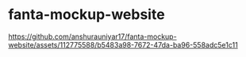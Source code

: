 # fanta-mockup-website


https://github.com/anshurauniyar17/fanta-mockup-website/assets/112775588/b5483a98-7672-47da-ba96-558adc5e1c11

